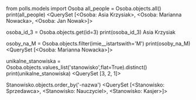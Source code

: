  from polls.models import Osoba
 all_people = Osoba.objects.all()
 print(all_people)
<QuerySet [<Osoba: Asia Krzysiak>, <Osoba: Marianna Nowacka>, <Osoba: Jan Nowak>]>

 osoba_id_3 = Osoba.objects.get(id=3)
 print(osoba_id_3)
Asia Krzysiak

 osoby_na_M = Osoba.objects.filter(imie__istartswith='M') 
 print(osoby_na_M) 
<QuerySet [<Osoba: Marianna Nowacka>]>

 unikalne_stanowiska = Osoba.objects.values_list('stanowisko',flat=True).distinct()
 print(unikalne_stanowiska)
<QuerySet [3, 2, 1]>

Stanowisko.objects.order_by('-nazwa')
<QuerySet [<Stanowisko: Sprzedawca>, <Stanowisko: Nauczyciel>, <Stanowisko: Kasjer>]>

